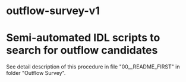 # outflow-survey-v1
Semi-automated IDL scripts to search for outflow candidates
====

See detail description of this procedure in file "00__README_FIRST" in folder "Outflow Survey".
